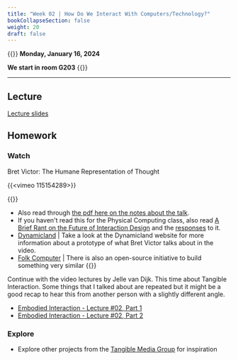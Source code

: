 ```yaml
---
title: "Week 02 | How Do We Interact With Computers/Technology?"
bookCollapseSection: false
weight: 20
draft: false
---
```


{{<hint info>}}
**Monday, January 16, 2024**

**We start in room G203**
{{</hint>}}

---

## Lecture

[Lecture slides](https://miro.com/app/board/uXjVPyL8kRg=/)

## Homework

### Watch

Bret Victor: The Humane Representation of Thought

{{<vimeo 115154289>}}

{{<hint info>}}
- Also read through [the pdf here on the notes about the talk](http://worrydream.com/TheHumaneRepresentationOfThought/note.html).
- If you haven't read this for the Physical Computing class, also read [A Brief Rant on the Future of Interaction Design](http://worrydream.com/ABriefRantOnTheFutureOfInteractionDesign/) and the [responses](http://worrydream.com/ABriefRantOnTheFutureOfInteractionDesign/responses.html) to it.
- [Dynamicland](https://dynamicland.org/) | Take a look at the Dynamicland website for more information about a prototype of what Bret Victor talks about in the video.
- [Folk Computer](https://folk.computer/start) | There is also an open-source initiative to build something very similar
{{</hint>}}

Continue with the video lectures by Jelle van Dijk. This time about Tangible Interaction. Some things that I talked about are repeated but it might be a good recap to hear this from another person with a slightly different angle.

- [Embodied Interaction - Lecture #02, Part 1](https://www.youtube.com/watch?v=6Wc13beNzRM)
- [Embodied Interaction - Lecture #02, Part 2](https://www.youtube.com/watch?v=Tl5nWcKv7wg)

### Explore

- Explore other projects from the [Tangible Media Group](https://tangible.media.mit.edu/projects/) for inspiration